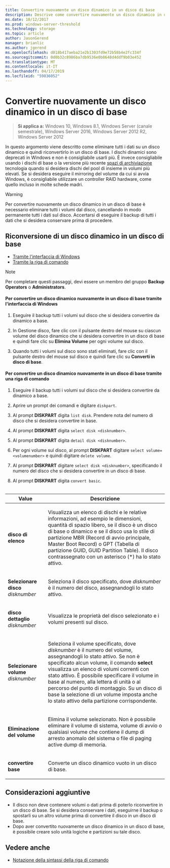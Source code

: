 ```yaml
---
title: Convertire nuovamente un disco dinamico in un disco di base
description: Descrive come convertire nuovamente un disco dinamico in un disco di base.
ms.date: 10/12/2017
ms.prod: windows-server-threshold
ms.technology: storage
ms.topic: article
author: JasonGerend
manager: brianlic
ms.author: jgerend
ms.openlocfilehash: d018b417aeba21e2b1303fd9e72b58b4e2fc334f
ms.sourcegitcommit: 0d0b32c8986ba7db9536e0b8648d4ddf9b03e452
ms.translationtype: MT
ms.contentlocale: it-IT
ms.lasthandoff: 04/17/2019
ms.locfileid: "59836052"
---
```

# <a name="change-a-dynamic-disk-back-to-a-basic-disk"></a>Convertire nuovamente un disco dinamico in un disco di base

> **Si applica a:** Windows 10, Windows 8.1, Windows Server (canale semestrale), Windows Server 2016, Windows Server 2012 R2, Windows Server 2012

In questo argomento viene descritto come eliminare tutti i dati su un disco dinamico e quindi riconvertirlo in un disco di base. I dischi dinamici sono deprecati in Windows e non è consigliabile usarli più. È invece consigliabile usando i dischi di base o la versione più recente [spazi di archiviazione](https://support.microsoft.com/help/12438/windows-10-storage-spaces) tecnologia quando si desidera dischi del pool di insieme in volumi più elevati. Se si desidera eseguire il mirroring del volume da cui si avvia Windows, è consigliabile utilizzare un controller RAID hardware, come quello incluso in molte schede madri.

> [!WARNING]
> Per convertire nuovamente un disco dinamico in un disco di base è necessario eliminare tutti i volumi dal disco, cancellando in modo permanente tutti i dati sul disco. Accertarsi di eseguire il backup di tutti i dati che si desidera conservare prima di procedere.

## <a name="changing-a-dynamic-disk-back-to-a-basic-disk"></a>Riconversione di un disco dinamico in un disco di base

-   [Tramite l'interfaccia di Windows](#BKMK_WINUI)
-   [Tramite la riga di comando](#BKMK_CMD)

> [!NOTE]
> Per completare questi passaggi, devi essere un membro del gruppo **Backup Operators** o **Administrators**.

<a href="" id="BKMK_WINUI"></a>
#### <a name="to-change-a-dynamic-disk-back-to-a-basic-disk-using-the-windows-interface"></a>Per convertire un disco dinamico nuovamente in un disco di base tramite l'interfaccia di Windows
1.  Eseguire il backup tutti i volumi sul disco che si desidera convertire da dinamico a base.

2.  In Gestione disco, fare clic con il pulsante destro del mouse su ciascun volume del disco dinamico che si desidera convertire in un disco di base e quindi fare clic su **Elimina Volume** per ogni volume sul disco.

3.  Quando tutti i volumi sul disco sono stati eliminati, fare clic con il pulsante destro del mouse sul disco e quindi fare clic su **Converti in disco di base**.


<a href="" id="BKMK_CMD"></a>
#### <a name="to-change-a-dynamic-disk-back-to-a-basic-disk-using-a-command-line"></a>Per convertire un disco dinamico nuovamente in un disco di base tramite una riga di comando

1.  Eseguire il backup tutti i volumi sul disco che si desidera convertire da dinamico a base.

2.  Aprire un prompt dei comandi e digitare `diskpart`.

3.  Al prompt **DISKPART** digita `list disk`. Prendere nota del numero di disco che si desidera convertire in base.

4.  Al prompt **DISKPART** digita `select disk <disknumber>`.

5.  Al prompt **DISKPART** digita `detail disk <disknumber>`.

6.  Per ogni volume sul disco, al prompt **DISKPART** digitare `select volume= <volumenumber>` e quindi digitare `delete volume`.

7.  Al prompt **DISKPART** digitare `select disk <disknumber>`, specificando il numero del disco che si desidera convertire in un disco di base.

8.  Al prompt **DISKPART** digita `convert basic`.
 
<br /> <br />

| Value  | Descrizione |
| --- |---|
| <p>**disco di elenco**</p>                         | <p>Visualizza un elenco di dischi e le relative informazioni, ad esempio le dimensioni, quantità di spazio libero, se il disco è un disco di base o dinamico e se il disco usa lo stile di partizione MBR (Record di avvio principale, Master Boot Record) o GPT (Tabella di partizione GUID, GUID Partition Table). Il disco contrassegnato con un asterisco (*) ha lo stato attivo.</p> |
| <p>**Selezionare disco** <em>disknumber</em></p>   | <p>Seleziona il disco specificato, dove <em>disknumber</em> è il numero del disco, assegnandogli lo stato attivo.</p>  |
| <p>**disco dettaglio** <em>disknumber</em></p>   | <p>Visualizza le proprietà del disco selezionato e i volumi presenti sul disco.</p>  |
| <p>**Selezionare volume** <em>disknumber</em></p> | <p>Seleziona il volume specificato, dove <em>disknumber</em> è il numero del volume, assegnandogli lo stato attivo. Se non è specificato alcun volume, il comando **select** visualizza un elenco di volumi correnti con stato attivo. È possibile specificare il volume in base al numero, alla lettera di unità o al percorso del punto di montaggio. Su un disco di base la selezione di un volume imposta anche lo stato attivo della partizione corrispondente.</p> |
| <p>**Eliminazione del volume**</p>                     | <p>Elimina il volume selezionato. Non è possibile eliminare il volume di sistema, volume di avvio o qualsiasi volume che contiene il dump di arresto anomalo del sistema o file di paging active dump di memoria.</p> |
| <p>**convertire base**</p> | <p>Converte un disco dinamico vuoto in un disco di base.</p>  |

## <a name="additional-considerations"></a>Considerazioni aggiuntive

-   Il disco non deve contenere volumi o dati prima di poterlo riconvertire in un disco di base. Se si desidera conservare i dati, eseguirne il backup o spostarli su un altro volume prima di convertire il disco in un disco di base.
-   Dopo aver convertito nuovamente un disco dinamico in un disco di base, è possibile creare solo unità logiche e partizioni su tale disco.

## <a name="see-also"></a>Vedere anche

-   [Notazione della sintassi della riga di comando](https://technet.microsoft.com/library/cc742449(v=ws.11).aspx)


